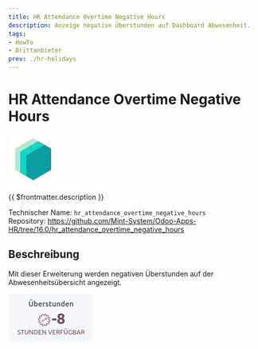 ```yaml
---
title: HR Attendance Overtime Negative Hours
description: Anzeige negative Überstunden auf Dashboard Abwesenheit.
tags:
- HowTo
- Drittanbieter
prev: ./hr-holidays
---
```

# HR Attendance Overtime Negative Hours
![icon_oms_box](attachments/icons_odoo_mint_system.png)

{{ $frontmatter.description }}

Technischer Name: `hr_attendance_overtime_negative_hours`\
Repository: <https://github.com/Mint-System/Odoo-Apps-HR/tree/16.0/hr_attendance_overtime_negative_hours>

## Beschreibung

Mit dieser Erweiterung werden negativen Überstunden auf der Abwesenheitsübersicht angezeigt.

![](attachments/HR%20Attendance%20Overtime%20Negative%20Hours.png)